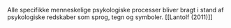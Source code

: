 Alle specifikke menneskelige psykologiske processer bliver bragt i stand af psykologiske redskaber som sprog, tegn og symboler. [[Lantolf (2011)]]